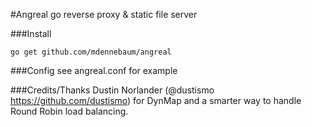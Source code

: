 #Angreal
go reverse proxy & static file server


###Install

```
go get github.com/mdennebaum/angreal
```

###Config
see angreal.conf for example

###Credits/Thanks
Dustin Norlander (@dustismo https://github.com/dustismo) for DynMap and a smarter way to handle Round Robin load balancing. 
